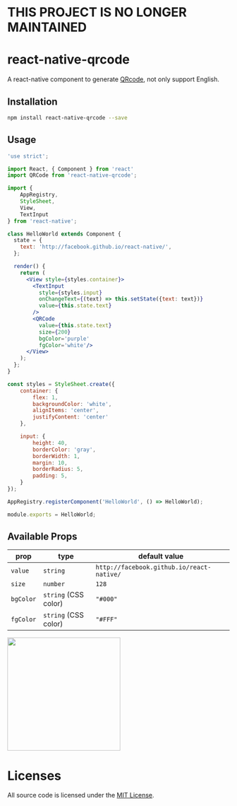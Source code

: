 # THIS PROJECT IS NO LONGER MAINTAINED

# react-native-qrcode
A react-native component to generate [QRcode](http://en.wikipedia.org/wiki/QR_code), not only support English.

## Installation
```sh
npm install react-native-qrcode --save
```
## Usage
```jsx
'use strict';

import React, { Component } from 'react'
import QRCode from 'react-native-qrcode';

import {
    AppRegistry,
    StyleSheet,
    View,
    TextInput
} from 'react-native';

class HelloWorld extends Component {
  state = {
    text: 'http://facebook.github.io/react-native/',
  };

  render() {
    return (
      <View style={styles.container}>
        <TextInput
          style={styles.input}
          onChangeText={(text) => this.setState({text: text})}
          value={this.state.text}
        />
        <QRCode
          value={this.state.text}
          size={200}
          bgColor='purple'
          fgColor='white'/>
      </View>
    );
  };
}

const styles = StyleSheet.create({
    container: {
        flex: 1,
        backgroundColor: 'white',
        alignItems: 'center',
        justifyContent: 'center'
    },

    input: {
        height: 40,
        borderColor: 'gray',
        borderWidth: 1,
        margin: 10,
        borderRadius: 5,
        padding: 5,
    }
});

AppRegistry.registerComponent('HelloWorld', () => HelloWorld);

module.exports = HelloWorld;
```
## Available Props

prop      | type                 | default value
----------|----------------------|--------------
`value`   | `string`             | `http://facebook.github.io/react-native/`
`size`    | `number`             | `128`
`bgColor` | `string` (CSS color) | `"#000"`
`fgColor` | `string` (CSS color) | `"#FFF"`

<img src='qrcode.png' height = '256' width = '256'/>

# Licenses

All source code is licensed under the [MIT License](https://github.com/cssivision/react-native-qrcode/blob/master/LICENSE).
